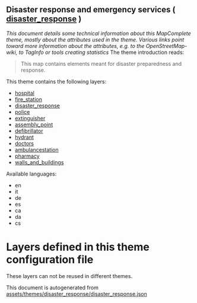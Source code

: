 [//]: # (WARNING: this file is automatically generated. Please find the sources at the bottom and edit those sources)

## Disaster response and emergency services ( [disaster_response](https://mapcomplete.org/disaster_response) )
_This document details some technical information about this MapComplete theme, mostly about the attributes used in the theme. Various links point toward more information about the attributes, e.g. to the OpenStreetMap-wiki, to TagInfo or tools creating statistics_
The theme introduction reads:

> This map contains elements meant for disaster preparedness and response.

This theme contains the following layers:

 - [hospital](../Layers/hospital.md)
 - [fire_station](../Layers/fire_station.md)
 - [disaster_response](../Layers/disaster_response.md)
 - [police](../Layers/police.md)
 - [extinguisher](../Layers/extinguisher.md)
 - [assembly_point](../Layers/assembly_point.md)
 - [defibrillator](../Layers/defibrillator.md)
 - [hydrant](../Layers/hydrant.md)
 - [doctors](../Layers/doctors.md)
 - [ambulancestation](../Layers/ambulancestation.md)
 - [pharmacy](../Layers/pharmacy.md)
 - [walls_and_buildings](../Layers/walls_and_buildings.md)

Available languages:

 - en
 - it
 - de
 - es
 - ca
 - da
 - cs

# Layers defined in this theme configuration file
These layers can not be reused in different themes.


This document is autogenerated from [assets/themes/disaster_response/disaster_response.json](https://github.com/pietervdvn/MapComplete/blob/develop/assets/themes/disaster_response/disaster_response.json)
